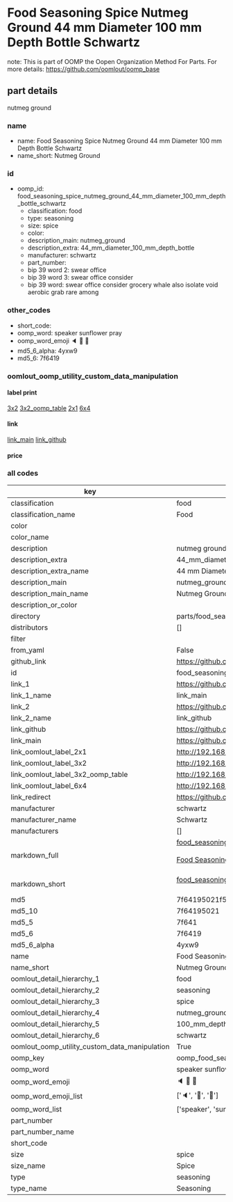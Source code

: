 # Food Seasoning Spice Nutmeg Ground 44 mm Diameter 100 mm Depth Bottle Schwartz  

note: This is part of OOMP the Oopen Organization Method For Parts. For more details: https://github.com/oomlout/oomp_base

##  part details
  



nutmeg ground



### name
* name: Food Seasoning Spice Nutmeg Ground 44 mm Diameter 100 mm Depth Bottle Schwartz
* name_short: Nutmeg Ground
### id
* oomp_id: food_seasoning_spice_nutmeg_ground_44_mm_diameter_100_mm_depth_bottle_schwartz
  * classification: food
  * type: seasoning
  * size: spice
  * color: 
  * description_main: nutmeg_ground
  * description_extra: 44_mm_diameter_100_mm_depth_bottle
  * manufacturer: schwartz
  * part_number: 
  * bip 39 word 2: swear office
  * bip 39 word 3: swear office consider
  * bip 39 word: swear office consider grocery whale also isolate void aerobic grab rare among

### other_codes
* short_code: 
* oomp_word: speaker sunflower pray
* oomp_word_emoji :speaker: :sunflower: :pray:
* md5_6_alpha: 4yxw9
* md5_6: 7f6419






### oomlout_oomp_utility_custom_data_manipulation
#### label print
[3x2](http://192.168.1.245:1112/?label=oomp%204yxw9)
[3x2_oomp_table](http://192.168.1.108:1112/?label=oomp%204yxw9)
[2x1](http://192.168.1.242:1112/?label=oomp%204yxw9)
[6x4](http://192.168.1.55:1112/?label=oomp%204yxw9)    

#### link

[link_main](https://github.com/oomlout/oomlout_oomp_version_1_messy/tree/main/parts/food_seasoning_spice_nutmeg_ground_44_mm_diameter_100_mm_depth_bottle_schwartz) [link_github](https://github.com/oomlout/oomlout_oomp_version_1_messy/tree/main/parts/food_seasoning_spice_nutmeg_ground_44_mm_diameter_100_mm_depth_bottle_schwartz)                             

#### price







### all codes 
| key | value |  
| --- | --- |  
| classification | food |  
| classification_name | Food |  
| color |  |  
| color_name |  |  
| description | nutmeg ground |  
| description_extra | 44_mm_diameter_100_mm_depth_bottle |  
| description_extra_name | 44 mm Diameter 100 mm Depth Bottle |  
| description_main | nutmeg_ground |  
| description_main_name | Nutmeg Ground |  
| description_or_color |   |  
| directory | parts/food_seasoning_spice_nutmeg_ground_44_mm_diameter_100_mm_depth_bottle_schwartz |  
| distributors | [] |  
| filter |  |  
| from_yaml | False |  
| github_link | https://github.com/oomlout/oomlout_oomp_part_src/tree/main/parts/food_seasoning_spice_nutmeg_ground_44_mm_diameter_100_mm_depth_bottle_schwartz |  
| id | food_seasoning_spice_nutmeg_ground_44_mm_diameter_100_mm_depth_bottle_schwartz |  
| link_1 | https://github.com/oomlout/oomlout_oomp_version_1_messy/tree/main/parts/food_seasoning_spice_nutmeg_ground_44_mm_diameter_100_mm_depth_bottle_schwartz |  
| link_1_name | link_main |  
| link_2 | https://github.com/oomlout/oomlout_oomp_version_1_messy/tree/main/parts/food_seasoning_spice_nutmeg_ground_44_mm_diameter_100_mm_depth_bottle_schwartz |  
| link_2_name | link_github |  
| link_github | https://github.com/oomlout/oomlout_oomp_version_1_messy/tree/main/parts/food_seasoning_spice_nutmeg_ground_44_mm_diameter_100_mm_depth_bottle_schwartz |  
| link_main | https://github.com/oomlout/oomlout_oomp_version_1_messy/tree/main/parts/food_seasoning_spice_nutmeg_ground_44_mm_diameter_100_mm_depth_bottle_schwartz |  
| link_oomlout_label_2x1 | http://192.168.1.242:1112/?label=oomp%204yxw9 |  
| link_oomlout_label_3x2 | http://192.168.1.245:1112/?label=oomp%204yxw9 |  
| link_oomlout_label_3x2_oomp_table | http://192.168.1.108:1112/?label=oomp%204yxw9 |  
| link_oomlout_label_6x4 | http://192.168.1.55:1112/?label=oomp%204yxw9 |  
| link_redirect | https://github.com/oomlout/oomlout_oomp_version_1_messy/tree/main/parts/food_seasoning_spice_nutmeg_ground_44_mm_diameter_100_mm_depth_bottle_schwartz |  
| manufacturer | schwartz |  
| manufacturer_name | Schwartz |  
| manufacturers | [] |  
| markdown_full | [food_seasoning_spice_nutmeg_ground_44_mm_diameter_100_mm_depth_bottle_schwartz](none)<br>[](none)<br>[Food Seasoning Spice Nutmeg Ground 44 Mm Diameter 100 Mm Depth Bottle Schwartz](none)<br><br> |  
| markdown_short | [food_seasoning_spice_nutmeg_ground_44_mm_diameter_100_mm_depth_bottle_schwartz](none)<br><br> |  
| md5 | 7f64195021f58ed01d7cd66c5ea666dc |  
| md5_10 | 7f64195021 |  
| md5_5 | 7f641 |  
| md5_6 | 7f6419 |  
| md5_6_alpha | 4yxw9 |  
| name | Food Seasoning Spice Nutmeg Ground 44 mm Diameter 100 mm Depth Bottle Schwartz |  
| name_short | Nutmeg Ground |  
| oomlout_detail_hierarchy_1 | food |  
| oomlout_detail_hierarchy_2 | seasoning |  
| oomlout_detail_hierarchy_3 | spice |  
| oomlout_detail_hierarchy_4 | nutmeg_ground |  
| oomlout_detail_hierarchy_5 | 100_mm_depth |  
| oomlout_detail_hierarchy_6 | schwartz |  
| oomlout_oomp_utility_custom_data_manipulation | True |  
| oomp_key | oomp_food_seasoning_spice_nutmeg_ground_44_mm_diameter_100_mm_depth_bottle_schwartz |  
| oomp_word | speaker sunflower pray |  
| oomp_word_emoji | :speaker: :sunflower: :pray: |  
| oomp_word_emoji_list | [':speaker:', ':sunflower:', ':pray:'] |  
| oomp_word_list | ['speaker', 'sunflower', 'pray'] |  
| part_number |  |  
| part_number_name |  |  
| short_code |  |  
| size | spice |  
| size_name | Spice |  
| type | seasoning |  
| type_name | Seasoning |  
